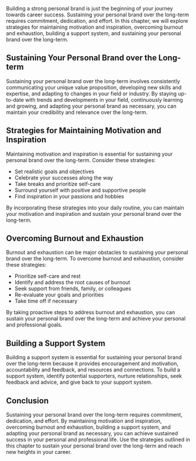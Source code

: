 
Building a strong personal brand is just the beginning of your journey towards career success. Sustaining your personal brand over the long-term requires commitment, dedication, and effort. In this chapter, we will explore strategies for maintaining motivation and inspiration, overcoming burnout and exhaustion, building a support system, and sustaining your personal brand over the long-term.

Sustaining Your Personal Brand over the Long-term
-------------------------------------------------

Sustaining your personal brand over the long-term involves consistently communicating your unique value proposition, developing new skills and expertise, and adapting to changes in your field or industry. By staying up-to-date with trends and developments in your field, continuously learning and growing, and adapting your personal brand as necessary, you can maintain your credibility and relevance over the long-term.

Strategies for Maintaining Motivation and Inspiration
-----------------------------------------------------

Maintaining motivation and inspiration is essential for sustaining your personal brand over the long-term. Consider these strategies:

* Set realistic goals and objectives
* Celebrate your successes along the way
* Take breaks and prioritize self-care
* Surround yourself with positive and supportive people
* Find inspiration in your passions and hobbies

By incorporating these strategies into your daily routine, you can maintain your motivation and inspiration and sustain your personal brand over the long-term.

Overcoming Burnout and Exhaustion
---------------------------------

Burnout and exhaustion can be major obstacles to sustaining your personal brand over the long-term. To overcome burnout and exhaustion, consider these strategies:

* Prioritize self-care and rest
* Identify and address the root causes of burnout
* Seek support from friends, family, or colleagues
* Re-evaluate your goals and priorities
* Take time off if necessary

By taking proactive steps to address burnout and exhaustion, you can sustain your personal brand over the long-term and achieve your personal and professional goals.

Building a Support System
-------------------------

Building a support system is essential for sustaining your personal brand over the long-term because it provides encouragement and motivation, accountability and feedback, and resources and connections. To build a support system, identify potential supporters, nurture relationships, seek feedback and advice, and give back to your support system.

Conclusion
----------

Sustaining your personal brand over the long-term requires commitment, dedication, and effort. By maintaining motivation and inspiration, overcoming burnout and exhaustion, building a support system, and adapting your personal brand as necessary, you can achieve sustained success in your personal and professional life. Use the strategies outlined in this chapter to sustain your personal brand over the long-term and reach new heights in your career.

